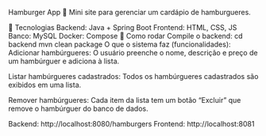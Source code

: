 Hamburger App 🍔
Mini site para gerenciar um cardápio de hamburgueres.

🚀 Tecnologias
Backend: Java + Spring Boot
Frontend: HTML, CSS, JS
Banco: MySQL
Docker: Compose
🔧 Como rodar
Compile o backend:
cd backend
mvn clean package
O que o sistema faz (funcionalidades): Adicionar hambúrgueres: O usuário preenche o nome, descrição e preço de um hambúrguer e adiciona à lista.

Listar hambúrgueres cadastrados: Todos os hambúrgueres cadastrados são exibidos em uma lista.

Remover hambúrgueres: Cada item da lista tem um botão “Excluir” que remove o hambúrguer do banco de dados.

Backend: http://localhost:8080/hamburgers Frontend: http://localhost:8081
